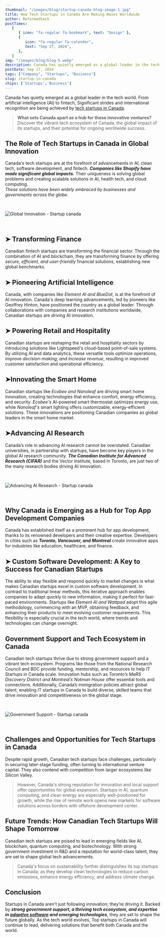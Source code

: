 ```yaml
---
thumbnail: "/images/blog/startup-canada-blog-image-1.jpg"
title: How Tech Startups in Canada Are Making Waves Worldwide
author: Reformedtech
postTimes:
   [
      { icon: "fa-regular fa-bookmark", text: "Design" },
      {
         icon: "fa-regular fa-calendar",
         text: "Sep 27, 2024",
      },
   ]
img: "/images/blog/blog-5.webp"
description: Canada has quietly emerged as a global leader in the tech world. From artificial intelligence...
postDate: Sep 27, 2024
tags: ["Company", "Startups", "Business"]
slug: startup-in-canada
chips: ['Startups','Business']
---
```


Canada has quietly emerged as a global leader in the tech world. From artificial intelligence (AI) to fintech, Significant strides and international recognition are being achieved by [tech startups in Canada](https://reformedtech.ca/).

> **What sets Canada apart as a hub for these innovative ventures?** <br>
> Discover the vibrant tech ecosystem of Canada, the global impact of its
> startups, and their potential for ongoing worldwide success.

## The Role of Tech Startups in Canada in Global Innovation

Canada's tech startups are at the forefront of advancements in AI, clean tech, software development, and fintech. **_Companies like Shopify have made significant global impacts._** Their uniqueness is solving global problems and creating scalable solutions in AI, health tech, and cloud computing. <br>
_These solutions have been widely embraced by businesses and governments across the globe._

&nbsp;

![Global Innovation - Startup canada](/images/blog/startup-canada-blog.webp)

&nbsp;



## ➤ Transforming Finance

Canadian fintech startups are transforming the financial sector. Through the combination of AI and blockchain, they are transforming finance by offering _secure, efficient, and user-friendly_ financial solutions, establishing new global benchmarks.

## ➤ Pioneering Artificial Intelligence

Canada, with companies like _Element AI and BlueDot_, is at the forefront of AI innovation. Canada's deep learning advancements, led by pioneers like Geoffrey Hinton, have positioned the country as a global leader. Through collaborations with companies and research institutions worldwide, Canadian startups are driving AI innovation.

## ➤ Powering Retail and Hospitality

Canadian startups are reshaping the retail and hospitality sectors by introducing solutions like Lightspeed's cloud-based point-of-sale systems. By utilizing AI and data analytics, these versatile tools optimize operations, improve _decision-making, and increase revenue_, resulting in improved customer satisfaction and operational efficiency.

## ➤Innovating the Smart Home

Canadian startups like _Ecobee and Nanoleaf_ are driving smart home innovation, creating technologies that enhance comfort, energy efficiency, and security. _Ecobee's_ AI-powered smart thermostat optimizes energy use, while _Nanoleaf's_ smart lighting offers customizable, energy-efficient solutions. These innovations are positioning Canadian companies as global leaders in the smart home market.

## ➤Advancing AI Research

Canada’s role in advancing AI research cannot be overstated. Canadian universities, in partnership with startups, have become key players in the global AI research community. **_The Canadian Institute for Advanced Research (CIFAR)_** and the Vector Institute, based in Toronto, are just two of the many research bodies driving AI innovation.

&nbsp;

![Advancing AI Research - Startup canada](/images/blog/Payment.webp)

&nbsp;

## Why Canada is Emerging as a Hub for Top App Development Companies

Canada has established itself as a prominent hub for app development, thanks to its renowned developers and their creative expertise. Developers in cities such as **_Toronto, Vancouver, and Montreal_** create innovative apps for industries like education, healthcare, and finance.

## ➤ Custom Software Development: A Key to Success for Canadian Startups

The ability to stay flexible and respond quickly to market changes is what makes Canadian startups excel in custom software development. In contrast to traditional linear methods, this iterative approach enables companies to adapt quickly to new information, making it perfect for fast-paced environments. Startups like _Element AI and Wattpad_ adopt this agile methodology, commencing with an MVP, obtaining feedback, and enhancing their products to meet evolving customer requirements. This flexibility is especially crucial in the tech world, where trends and technologies can change overnight.

## Government Support and Tech Ecosystem in Canada

Canadian tech startups thrive due to strong government support and a vibrant tech ecosystem. Programs like those from the National Research Council and BDC provide funding, mentorship, and resources to help IT Startups in Canada scale. Innovation hubs such as _Toronto’s MaRS Discovery District and Montreal’s Notman House_ offer essential tools and connections. Additionally, Canada’s immigration policies attract global talent, enabling IT startups in Canada to build diverse, skilled teams that drive innovation and competitiveness on the global stage.

&nbsp;

![Government Support - Startup canada](/images/blog/startup-canada-11.webp)

&nbsp;

## Challenges and Opportunities for Tech Startups in Canada

Despite rapid growth, Canadian tech startups face challenges, particularly in securing later-stage funding, often turning to international venture capital. They also contend with competition from larger ecosystems like Silicon Valley.

> However, Canada's strong reputation for innovation and local support offer opportunities for global expansion. Startups in AI, quantum computing, and clean energy are especially well-positioned for growth, while the rise of remote work opens new markets for software solutions across borders with offshore development center.

## Future Trends: How Canadian Tech Startups Will Shape Tomorrow

Canadian tech startups are poised to lead in emerging fields like AI, blockchain, quantum computing, and biotechnology. With strong government investment in R&D and a reputation for world-class talent, they are set to shape global tech advancements.

> Canada's focus on sustainability further distinguishes its top startups in Canada, as they develop clean technologies to reduce carbon emissions, enhance energy efficiency, and address climate change.

## Conclusion

Startups in Canada aren't just following innovation; they’re driving it. Backed by **_strong government support, a thriving tech ecosystem, and expertise in [adaptive software](https://reformedtech.ca/services/dedicated-teams/) and emerging technologies_**, they are set to shape the future globally. As the tech world evolves, Top startups in Canada will continue to lead, delivering solutions that benefit both Canada and the world.
